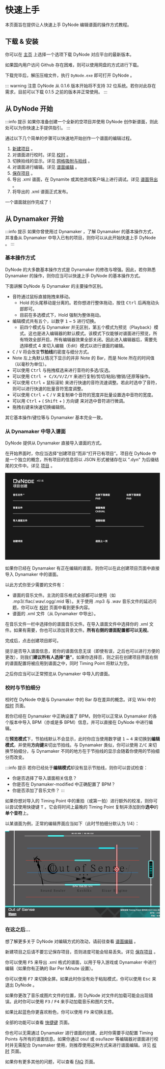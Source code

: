 # 快速上手

本页面旨在提供让人快速上手 DyNode 编辑谱面的操作方式教程。

## 下载 & 安装

你可以在 [主页](/) 上选择一个选项下载 DyNode 对应平台的最新版本。

如果国内用户访问 Github 存在困难，则可以使用网盘的方式进行下载。

下载完毕后，解压压缩文件，执行 `DyNode.exe` 即可打开 DyNode 。

::: warning 注意
DyNode 从 0.1.6 版本开始将不支持 32 位系统。若你对此存在需求，目前可以下载 0.1.5 之前的版本并正常使用。
:::
## 从 DyNode 开始

:::info 提示
如果你准备创建一个全新的空项目并使用 DyNode 创作新谱面，则此处可以为你快速上手提供指引。
:::

通过以下几个简单的步骤可以快速地开始创作一个谱面的编辑过程。

1. [新建项目](/guide/project.html#新建项目) 。
2. 对谱面进行校时。详见 [校时](/guide/timing.html) 。
3. 切换拍线的显示。详见 [网格吸附与拍线](/guide/edit.html#网格吸附与拍线) 。
4. 对谱面进行编辑。详见 [谱面编辑](/guide/edit.html) 。
5. [保存项目](/guide/project.html#保存项目) 。
6. 导出 .xml 谱面，在 Dynamite 或其他游戏客户端上进行调试。详见 [谱面导出](/guide/export.html) 。
7. 将导出的 .xml 谱面正式发布。

一个谱面就创作完成了！

## 从 Dynamaker 开始

:::info 提示
如果你曾使用过 Dynamaker ，了解 Dynamaker 的基本操作方式，并准备从 Dynamaker 中导入已有的项目，则你可以从此开始快速上手 DyNode 。
:::

### 基本操作方式

DyNode 的大多数基本操作方式是 Dynamaker 的修改与增强。因此，若你熟悉 Dynamaker 的操作，则你应当可以快速上手 DyNode 的基本操作方式。

下面讲解 DyNode 与 Dynamaker 的主要操作区别。

- 音符通过鼠标直接拖拽来移动。
  - Hold 的头尾移动是分离的。若你想进行整体拖动，按住 <kbd>Ctrl</kbd> 后再拖动头部即可。
  - 目前在多选模式下，Hold 强制为整体拖动。
- 编辑模式共有五个，以数字 <kbd>1</kbd> ~ <kbd>5</kbd> 进行切换。
  - 前四个模式与 Dynamaker 并无区别，第五个模式为预览（Playback）模式。这也是进入编辑器的默认模式。该模式下仅能够对谱面进行预览，所有特效全部开启，所有编辑器效果全部关闭。因此进入编辑器后，需要先选择模式 4 来切入编辑（Edit）模式以进行谱面的编辑。
- <kbd>C</kbd> / <kbd>V</kbd> 将会改变**节拍线**的密度与细分方式。
- Note 左上角默认情况下显示的并非 Note 的 Bar，而是 Note 所在的时间值（以毫秒为单位）。
- 可以使用 <kbd>Ctrl</kbd> 与拖拽框选来进行音符的多选/反选。
- 可以使用 <kbd>Ctrl + C/X/V/Z/Y</kbd> 来进行复制/剪切/粘贴/撤销/还原等操作。
- 可以使用 <kbd>Ctrl</kbd> + 鼠标滚轮 来进行快速的音符流速调整。若此时选中了音符，则可以进行快速的批量音符宽度调整。
- 可以使用 <kbd>Ctrl</kbd> + <kbd>C</kbd> / <kbd>V</kbd> 来复制单个音符的宽度并批量设置选中音符的宽度。
- 可以用 <kbd>Ctrl</kbd> + ( <kbd>Shift</kbd> + ) 方向键 来对选中音符进行微调。
- 拖拽右键来快速切换编辑侧。

其它基本操作/键位等与 Dynamaker 基本完全一致。

### 从 Dynamaker 中导入谱面

DyNode 提供从 Dynamaker 直接导入谱面的方式。

在开始界面时，你应当选择“创建项目”而非“打开已有项目”。项目在 DyNode 中是一个独立的概念，所有项目的信息将以 JSON 形式被储存在以 ".dyn" 为后缀结尾的文件中。详见 [项目](/guide/project.md) 。

![创建项目](project_create.png)

如果你已经在 Dynamaker 有正在编辑的谱面，则你可以在此创建项目页面中直接导入 Dynamaker 中的谱面。

以此方式你至少需要的文件有：

- 谱面的音乐文件。主流的音乐格式全部都可以使用（如 .mp3/.flac/.wav/.ogg/.mid 等）。关于使用 .mp3 与 .wav 音乐文件的延迟问题，你可以在 [校时](/guide/timing.html#mp3-与-wav-格式的延迟处理-在-0-1-5-之后) 页面中看到更多内容。
- 谱面的 .xml 文件（从 Dynamaker 中导出）。

在音乐文件一栏中选择你的谱面音乐文件。在导入谱面文件中选择你的 .xml 文件。如果有需要，你也可以添加背景文件。**所有右侧的谱面配置都可以无视**。

完成后，点击创建项目即可。

提示是否导入谱面信息，若你的谱面信息无误（即使有误，之后也可以进行方便的更改），则我们**建议所有人选择“是”**。如果你选择否，则之前在创建项目界面右侧的谱面配置将被应用到谱面之中，同时 Timing Point 将默认为空。

之后你应当可以正常预览从 Dynamaker 中导入的谱面。

### 校时与节拍细分

校时在 DyNode 中是与 Dynamaker 中的 Bar 存在差异的概念。详见 Wiki 中的 [校时](/guide/timing) 页面。

若你已经在 Dynamaker 中正确设置了 BPM，则你可以正常从 Dynamaker 的各个版本中导入 BPM（亦或是多 BPM）信息，并可以直接在 DyNode 中进行编辑。

在**预览模式**下，节拍线默认不会显示，此时你应当使用数字键 <kbd>1</kbd> ~ <kbd>4</kbd> 来切换到**编辑模式**，并使用**方向键**来切出节拍线。与 Dynamaker 类似，你可以使用 <kbd>Z/C</kbd> 来切换节拍细分，与 Dynamaker 不同的地方在于节拍线的显示会随着你使用的节拍细分而改变。

:::info 提示
若你已经处于**编辑模式**却没有显示节拍线，则你可以尝试检查：
* 你是否选择了导入谱面相关信息？
* 你是否在 Dynamaker-modified 中正确配置了 BPM？
* 你是否添加了音乐文件？
:::

如果你想对导入的 Timing Point 中的重拍（或第一拍）进行额外的校准，则你可以尝试使用快捷键 <kbd>T</kbd> 。它会将时间上最晚的 Timing Point 复制并添加到你**选中**的**单个音符**上。

以某谱面为例，正常的编辑界面应当如下（此时节拍细分默认为 1/4）：

![](bad-chart.png)

### 在这之后...

想了解更多关于 DyNode 对编辑方式的改动，请前往查看 [谱面编辑](/guide/edit) 。

新建项目之后请不要忘记保存项目，否则进度可能会轻易丢失。详见 [保存项目](/guide/project.html#保存项目) 。

你可以使用 <kbd>F5</kbd> 来导出 .xml 格式的谱面，以用于导入游戏或 Dynamaker 中进行编辑（如果你有正确的 Bar Per Minute 设置）。

你可以使用 <kbd>F7</kbd> 来切换全屏。如果此时你没有处于粘贴模式，你可以使用 <kbd>Esc</kbd> 来退出 DyNode 。

如果你更改了音乐或图片文件的位置，则 DyNode 对文件的加载可能会出现错误。此时你可以使用 <kbd>F3</kbd> / <kbd>F4</kbd> 来手动加载音乐和图片文件。

如果比起蓝色你更喜欢粉色，你可以使用 <kbd>F9</kbd> 来切换主题。

全部的功能可以查看 [快捷键](/shortcuts) 页面。

你也可以无需通过 Dynamaker 进行谱面的创建。此时你需要手动配置 Timing Points 与所有的谱面信息。如果你通过 osu! 或 osu!lazer 等编辑器对谱面进行校时并无需配合 Dynamaker 使用，则推荐使用这种方式来进行谱面编辑。详见 [校时](/guide/timing#%E4%BB%8E-osu-file-%E4%B8%AD%E5%AF%BC%E5%85%A5-timing-points) 页面。

如果你有更多其他的问题，可以查看 [FAQ](/FAQ) 页面。
